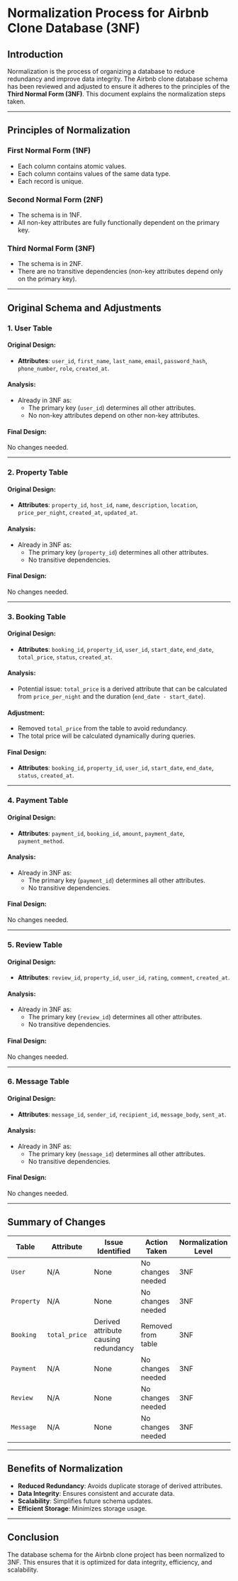 # Normalization Process for Airbnb Clone Database (3NF)

## Introduction
Normalization is the process of organizing a database to reduce redundancy and improve data integrity. The Airbnb clone database schema has been reviewed and adjusted to ensure it adheres to the principles of the **Third Normal Form (3NF)**. This document explains the normalization steps taken.

---

## Principles of Normalization
### First Normal Form (1NF)
- Each column contains atomic values.
- Each column contains values of the same data type.
- Each record is unique.

### Second Normal Form (2NF)
- The schema is in 1NF.
- All non-key attributes are fully functionally dependent on the primary key.

### Third Normal Form (3NF)
- The schema is in 2NF.
- There are no transitive dependencies (non-key attributes depend only on the primary key).

---

## Original Schema and Adjustments

### **1. User Table**
#### Original Design:
- **Attributes**: `user_id`, `first_name`, `last_name`, `email`, `password_hash`, `phone_number`, `role`, `created_at`.

#### Analysis:
- Already in 3NF as:
  - The primary key (`user_id`) determines all other attributes.
  - No non-key attributes depend on other non-key attributes.

#### Final Design:
No changes needed.

---

### **2. Property Table**
#### Original Design:
- **Attributes**: `property_id`, `host_id`, `name`, `description`, `location`, `price_per_night`, `created_at`, `updated_at`.

#### Analysis:
- Already in 3NF as:
  - The primary key (`property_id`) determines all other attributes.
  - No transitive dependencies.

#### Final Design:
No changes needed.

---

### **3. Booking Table**
#### Original Design:
- **Attributes**: `booking_id`, `property_id`, `user_id`, `start_date`, `end_date`, `total_price`, `status`, `created_at`.

#### Analysis:
- Potential issue: `total_price` is a derived attribute that can be calculated from `price_per_night` and the duration (`end_date - start_date`).

#### Adjustment:
- Removed `total_price` from the table to avoid redundancy.
- The total price will be calculated dynamically during queries.

#### Final Design:
- **Attributes**: `booking_id`, `property_id`, `user_id`, `start_date`, `end_date`, `status`, `created_at`.

---

### **4. Payment Table**
#### Original Design:
- **Attributes**: `payment_id`, `booking_id`, `amount`, `payment_date`, `payment_method`.

#### Analysis:
- Already in 3NF as:
  - The primary key (`payment_id`) determines all other attributes.
  - No transitive dependencies.

#### Final Design:
No changes needed.

---

### **5. Review Table**
#### Original Design:
- **Attributes**: `review_id`, `property_id`, `user_id`, `rating`, `comment`, `created_at`.

#### Analysis:
- Already in 3NF as:
  - The primary key (`review_id`) determines all other attributes.
  - No transitive dependencies.

#### Final Design:
No changes needed.

---

### **6. Message Table**
#### Original Design:
- **Attributes**: `message_id`, `sender_id`, `recipient_id`, `message_body`, `sent_at`.

#### Analysis:
- Already in 3NF as:
  - The primary key (`message_id`) determines all other attributes.
  - No transitive dependencies.

#### Final Design:
No changes needed.

---

## Summary of Changes
| Table     | Attribute        | Issue Identified                     | Action Taken                 | Normalization Level |
|-----------|------------------|--------------------------------------|-----------------------------|---------------------|
| `User`    | N/A              | None                                 | No changes needed           | 3NF                 |
| `Property`| N/A              | None                                 | No changes needed           | 3NF                 |
| `Booking` | `total_price`    | Derived attribute causing redundancy | Removed from table          | 3NF                 |
| `Payment` | N/A              | None                                 | No changes needed           | 3NF                 |
| `Review`  | N/A              | None                                 | No changes needed           | 3NF                 |
| `Message` | N/A              | None                                 | No changes needed           | 3NF                 |

---

## Benefits of Normalization
- **Reduced Redundancy**: Avoids duplicate storage of derived attributes.
- **Data Integrity**: Ensures consistent and accurate data.
- **Scalability**: Simplifies future schema updates.
- **Efficient Storage**: Minimizes storage usage.

---

## Conclusion
The database schema for the Airbnb clone project has been normalized to 3NF. This ensures that it is optimized for data integrity, efficiency, and scalability.
